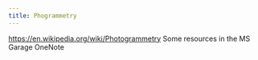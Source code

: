 ```yaml
---
title: Phogrammetry
---
```


<https://en.wikipedia.org/wiki/Photogrammetry>
Some resources in the MS Garage OneNote
